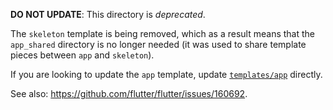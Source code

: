 **DO NOT UPDATE**: This directory is _deprecated_.

The `skeleton` template is being removed, which as a result means that the
`app_shared` directory is no longer needed (it was used to share template
pieces between `app` and `skeleton`).

If you are looking to update the `app` template, update
[`templates/app`](../app/) directly.

See also: <https://github.com/flutter/flutter/issues/160692>.
